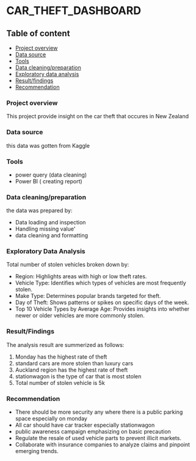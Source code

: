 # CAR_THEFT_DASHBOARD

## Table of content
- [Project overview](#project-overview)
- [Data source](#data-source)
- [Tools](#tools)
- [Data cleaning/preparation](#data-cleaning_preparation)
- [Exploratory data analysis](#exploratory-data-analysis)
- [Result/findings](#result-findings)
- [Recommendation](#recommendation)

### Project overview
This project provide insight on the car theft that occures in New Zealand

### Data source 
this data was gotten from Kaggle

### Tools
- power query (data cleaning)
- Power BI ( creating report)

### Data cleaning/preparation
  the data was prepared by:
  - Data loading and inspection
  - Handling missing value'
  - data cleaning and formatting
 
### Exploratory Data Analysis
  Total number of stolen vehicles broken down by:
- Region: Highlights areas with high or low theft rates.
- Vehicle Type: Identifies which types of vehicles are most frequently stolen.
- Make Type: Determines popular brands targeted for theft.
- Day of Theft: Shows patterns or spikes on specific days of the week.
- Top 10 Vehicle Types by Average Age: Provides insights into whether newer or older vehicles are more commonly stolen.

### Result/Findings
  The analysis result are summerized as follows:
  1. Monday has the highest rate of theft
  2. standard cars are more stolen than luxury cars
  3. Auckland region has the highest rate of theft
  4. stationwagon is the type of car that is most stolen
  5. Total number of stolen vehicle is 5k

### Recommendation
  - There should be more security any where there is a public parking space especially on monday
  - All car should have car tracker especially stationwagon
  - public awareness campaign emphasizing on basic precaution
  - Regulate the resale of used vehicle parts to prevent illicit markets.
  - Collaborate with insurance companies to analyze claims and pinpoint emerging trends.

    







